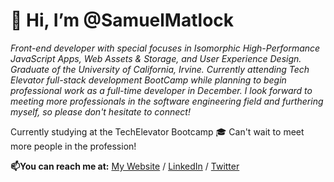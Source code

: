 # 👋 Hi, I’m @SamuelMatlock

*Front-end developer with special focuses in Isomorphic High-Performance JavaScript Apps, Web Assets & Storage, and User Experience Design. Graduate of the University of California, Irvine. Currently attending Tech Elevator full-stack development BootCamp while planning to begin professional work as a full-time developer in December. I look forward to meeting more professionals in the software engineering field and furthering myself, so please don't hesitate to connect!* 


Currently studying at the TechElevator Bootcamp :mortar_board: Can't wait to meet more people in the profession!

**📫You can reach me at:** [My Website](https://samuelmatlock.com) / [LinkedIn](https://linkedin.com/in/samuelmatlock/) / [Twitter](https://twitter.com/samuelmatlock)
